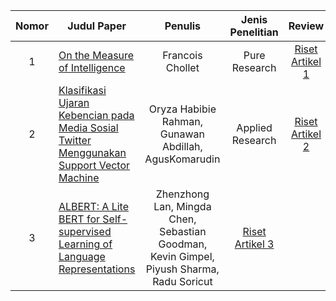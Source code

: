 | Nomor | Judul Paper | Penulis | Jenis Penelitian | Review |
|:-----:|---|:---:|:---:|:---:|
|1|[On the Measure of Intelligence](https://arxiv.org/abs/1911.01547)|Francois Chollet|Pure Research|[Riset Artikel 1](https://github.com/rapipilapi01/Riset-Informatika/blob/a4b2e59be5f8c626c6061c17b6baf2b67889a6ea/Riset%20Artikel%201.pdf)
|2|[Klasifikasi Ujaran Kebencian pada Media Sosial Twitter Menggunakan Support Vector Machine](https://doi.org/10.29207/resti.v5i1.2700)|Oryza Habibie Rahman, Gunawan Abdillah, AgusKomarudin|Applied Research|[Riset Artikel 2](https://github.com/rapipilapi01/Riset-Informatika/blob/2d419b275fadae7d2aa33ab6641adf59292f730e/Riset%20Artikel%202.pdf)
|3|[ALBERT: A Lite BERT for Self-supervised Learning of Language Representations]([https://doi.org/10.29207/resti.v5i1.2700](https://www.researchgate.net/publication/336084032_ALBERT_A_Lite_BERT_for_Self-supervised_Learning_of_Language_Representations))|Zhenzhong Lan, Mingda Chen, Sebastian Goodman, Kevin Gimpel, Piyush Sharma, Radu Soricut|[Riset Artikel 3](https://github.com/rapipilapi01/Riset-Informatika/blob/09ff7b1b3340ebfac818a3862cd81110c53eedf3/Riset%20Artikel%203.pdf)
